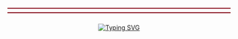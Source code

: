 <svg width="100%" height="50">
  <line x1="0" y1="15" x2="1000" y2="15" stroke="#830513" stroke-width="2"/>
  <line x1="0" y1="25" x2="1000" y2="25" stroke="#830513" stroke-width="2"/>
</svg>

<div align="center">
  <a href="https://git.io/typing-svg">
    <img src="https://readme-typing-svg.demolab.com?font=Fira+Code&size=25&pause=1000&color=830513&center=true&width=435&lines=Hello%2C+World!" alt="Typing SVG"/>
  </a>
</div>

